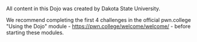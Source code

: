 All content in this Dojo was created by Dakota State University.

We recommend completing the first 4 challenges in the official pwn.college "Using the Dojo" module - https://pwn.college/welcome/welcome/ - before starting these modules.
